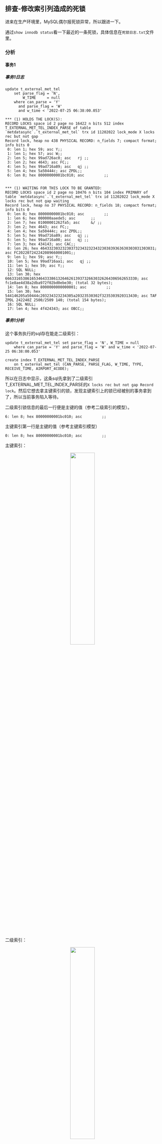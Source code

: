 ## 排查-修改索引列造成的死锁

进来在生产环境里，MySQL偶尔报死锁异常，所以跟进一下。

通过`show innodb status`看一下最近的一条死锁，具体信息在`死锁日志.txt`文件里。

### 分析

#### 事务1

##### 事务1日志

```
update t_external_met_tel
    set parse_flag = 'N',
        W_TIME     = null
    where can_parse = 'Y'
      and parse_flag = 'W'
      and w_time < '2022-07-25 06:38:00.053'

*** (1) HOLDS THE LOCK(S):
RECORD LOCKS space id 2 page no 16422 n bits 512 index T_EXTERNAL_MET_TEL_INDEX_PARSE of table `metdatasync`.`t_external_met_tel` trx id 11202022 lock_mode X locks rec but not gap
Record lock, heap no 438 PHYSICAL RECORD: n_fields 7; compact format; info bits 0
 0: len 1; hex 59; asc Y;;
 1: len 1; hex 57; asc W;;
 2: len 5; hex 99ad726ac0; asc   rj ;;
 3: len 2; hex 4643; asc FC;;
 4: len 5; hex 99ad716a89; asc   qj ;;
 5: len 4; hex 5a50444c; asc ZPDL;;
 6: len 8; hex 80000000001bc010; asc         ;;


*** (1) WAITING FOR THIS LOCK TO BE GRANTED:
RECORD LOCKS space id 2 page no 10476 n bits 104 index PRIMARY of table `metdatasync`.`t_external_met_tel` trx id 11202022 lock_mode X locks rec but not gap waiting
Record lock, heap no 37 PHYSICAL RECORD: n_fields 18; compact format; info bits 0
 0: len 8; hex 80000000001bc010; asc         ;;
 1: len 6; hex 000000aaede5; asc       ;;
 2: len 7; hex 01000001262fa5; asc     &/ ;;
 3: len 2; hex 4643; asc FC;;
 4: len 4; hex 5a50444c; asc ZPDL;;
 5: len 5; hex 99ad716a89; asc   qj ;;
 6: len 5; hex 99ad716a00; asc   qj ;;
 7: len 3; hex 434143; asc CAC;;
 8: len 26; hex 4643323032323037323432323432303839363630303031303031; asc FC202207242242089660001001;;
 9: len 1; hex 59; asc Y;;
 10: len 5; hex 99ad716aa1; asc   qj ;;
 11: len 1; hex 59; asc Y;;
 12: SQL NULL;
 13: len 30; hex 666331653861653464333861326462613937326630326264306562653330; asc fc1e8ae4d38a2dba972f02bd0ebe30; (total 32 bytes);
 14: len 8; hex 8000000000000001; asc         ;;
 15: len 30; hex 544146205a50444c203234323234305a20323530302f3235303920313430; asc TAF ZPDL 242240Z 2500/2509 140; (total 154 bytes);
 16: SQL NULL;
 17: len 4; hex 4f424343; asc OBCC;;
```

##### 事务1分析

这个事务执行的sql存在能走二级索引：

```mysql
update t_external_met_tel set parse_flag = 'N', W_TIME = null 
	where can_parse = 'Y' and parse_flag = 'W' and w_time < '2022-07-25 06:38:00.053'
```

```mysql
create index T_EXTERNAL_MET_TEL_INDEX_PARSE
    on t_external_met_tel (CAN_PARSE, PARSE_FLAG, W_TIME, TYPE, RECEIVE_TIME, AIRPORT_4CODE);
```

所以在日志中显示，这条sql先拿到了二级索引T_EXTERNAL_MET_TEL_INDEX_PARSE的`X locks rec but not gap Record lock`。然后它想去拿主键索引的锁，发现主键索引上的锁已经被别的事务拿到了，所以当前事务陷入等待。

二级索引锁信息的最后一行便是主键的值（参考二级索引的模型）。

```
6: len 8; hex 80000000001bc010; asc         ;;
```

主键索引第一行是主键的值（参考主键索引模型）

```
0: len 8; hex 80000000001bc010; asc         ;;
```

主键索引：

<div align="center"><img style="width:40%; " src="./images/Snipaste_2022-11-14_10-56-39.png" /></div>

二级索引：

<div align="center"><img style="width:40%; " src="./images/Snipaste_2022-11-14_10-57-01.png" /></div>

#### 事务2

##### 事务2日志

```
update t_external_met_tel set parse_flag = 'Y',
     
      w_time = null
     
     
    where sqc in
     (  
      1818640
     )

*** (2) HOLDS THE LOCK(S):
RECORD LOCKS space id 2 page no 10476 n bits 104 index PRIMARY of table `metdatasync`.`t_external_met_tel` trx id 11202021 lock_mode X locks rec but not gap
Record lock, heap no 37 PHYSICAL RECORD: n_fields 18; compact format; info bits 0
 0: len 8; hex 80000000001bc010; asc         ;;
 1: len 6; hex 000000aaede5; asc       ;;
 2: len 7; hex 01000001262fa5; asc     &/ ;;
 3: len 2; hex 4643; asc FC;;
 4: len 4; hex 5a50444c; asc ZPDL;;
 5: len 5; hex 99ad716a89; asc   qj ;;
 6: len 5; hex 99ad716a00; asc   qj ;;
 7: len 3; hex 434143; asc CAC;;
 8: len 26; hex 4643323032323037323432323432303839363630303031303031; asc FC202207242242089660001001;;
 9: len 1; hex 59; asc Y;;
 10: len 5; hex 99ad716aa1; asc   qj ;;
 11: len 1; hex 59; asc Y;;
 12: SQL NULL;
 13: len 30; hex 666331653861653464333861326462613937326630326264306562653330; asc fc1e8ae4d38a2dba972f02bd0ebe30; (total 32 bytes);
 14: len 8; hex 8000000000000001; asc         ;;
 15: len 30; hex 544146205a50444c203234323234305a20323530302f3235303920313430; asc TAF ZPDL 242240Z 2500/2509 140; (total 154 bytes);
 16: SQL NULL;
 17: len 4; hex 4f424343; asc OBCC;;


*** (2) WAITING FOR THIS LOCK TO BE GRANTED:
RECORD LOCKS space id 2 page no 16422 n bits 512 index T_EXTERNAL_MET_TEL_INDEX_PARSE of table `metdatasync`.`t_external_met_tel` trx id 11202021 lock_mode X locks rec but not gap waiting
Record lock, heap no 438 PHYSICAL RECORD: n_fields 7; compact format; info bits 0
 0: len 1; hex 59; asc Y;;
 1: len 1; hex 57; asc W;;
 2: len 5; hex 99ad726ac0; asc   rj ;;
 3: len 2; hex 4643; asc FC;;
 4: len 5; hex 99ad716a89; asc   qj ;;
 5: len 4; hex 5a50444c; asc ZPDL;;
 6: len 8; hex 80000000001bc010; asc         ;;
```

##### 事务2分析

这条SQL是走主键索引更新数据的。可以看到它已经拿到了主键索引上的锁，想去拿二级索引上的锁。

主键索引第一行是主键的值（参考主键索引模型）

```
 0: len 8; hex 80000000001bc010; asc         ;;
```

二级索引锁信息的最后一行便是主键的值（参考二级索引的模型）。
```
 6: len 8; hex 80000000001bc010; asc         ;;
```

所以可以得到，这两个事务死锁了。

这里需要注意一点，就是为什么事务二回去拿二级索引的锁。因为这条sql更新的字段在二级索引中：

```mysql
update t_external_met_tel set parse_flag = 'Y', w_time = null where sqc in (1818640)
```

```mysql
create index T_EXTERNAL_MET_TEL_INDEX_PARSE
    on t_external_met_tel (CAN_PARSE, PARSE_FLAG, W_TIME, TYPE, RECEIVE_TIME, AIRPORT_4CODE);
```

**我的理解是由于二级索引的值被修改了，所以会进行B+树的调整，在修改前需要拿到这个节点的锁防止别的事务再修改这个节点。**

### 解决方案

#### 业务逻辑

表里有一些待解析的原始数据，

- 定时任务1（xxl-job分片调度）不断的查询解析，然后标记此数据已被解析：

```mysql
update t_external_met_tel set parse_flag = 'Y', w_time = null where sqc in (1818640)
```

- 每条数据的解析正常情况下是200ms，查询出来的数据被标记为W来告知其他节点不要解析这条数据，但是由于解析过程可能会中断，定时任务2会将超过5分钟还没有解析完成的数据重新标记为未解析状态。

```mysql
update t_external_met_tel set parse_flag = 'N', W_TIME = null 
	where can_parse = 'Y' and parse_flag = 'W' and w_time < '2022-07-25 06:38:00.053'
```

#### 改造定时任务2的实现

由于parse_flag是索引的字段，而且改造索引很麻烦（涉及到多个sql），所以定时任务1的加锁（先加二级锁，再加主键锁）保持不变。定时任务2改造为两条sql：

```mysql
select sqc
from t_external_met_tel
where can_parse = 'Y' and parse_flag = 'W' and w_time < '2022-07-25 06:38:00.053'
```

```mysql
update t_external_met_tel
set parse_flag = 'N', W_TIME = null
where sqc in XXX
```

这样定时任务2在update的时候就不会再拿二级索引的锁了。

**需要注意，在多个事务同时in list的时候，需要对in集合中的sqc进行同向排序来解决循环加锁以至于死锁的问题。**





